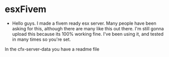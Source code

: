 # esxFivem

- Hello guys. I made a fivem ready esx server. Many people have been asking for this, although there are many like this out there.
I'm still gonna upload this because its 100% working fine. I've been using it, and tested in many times so you're set.

In the cfx-server-data you have a readme file
